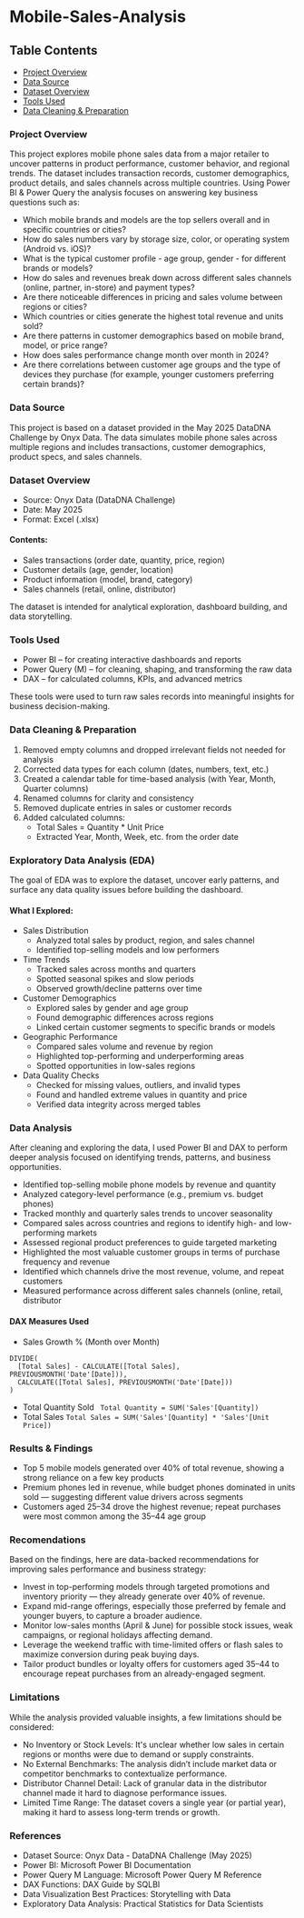# Mobile-Sales-Analysis

## Table Contents
- [Project Overview](#project-overview)
- [Data Source](#data-source)
- [Dataset Overview](#dataset-overview)
- [Tools Used](#tools-used)
- [Data Cleaning & Preparation](#data-cleaning-&-preparation)

### Project Overview
This project explores mobile phone sales data from a major retailer to uncover patterns in product performance, customer behavior, and regional trends. The dataset includes transaction records, customer demographics, product details, and sales channels across multiple countries.
Using Power BI & Power Query the analysis focuses on answering key business questions such as:

-	Which mobile brands and models are the top sellers overall and in specific countries or cities?
-	How do sales numbers vary by storage size, color, or operating system (Android vs. iOS)?
-	What is the typical customer profile - age group, gender - for different brands or models?
-	How do sales and revenues break down across different sales channels (online, partner, in-store) and payment types?
-	Are there noticeable differences in pricing and sales volume between regions or cities?
-	Which countries or cities generate the highest total revenue and units sold?
-	Are there patterns in customer demographics based on mobile brand, model, or price range?
-	How does sales performance change month over month in 2024?
-	Are there correlations between customer age groups and the type of devices they purchase (for example, younger customers preferring certain brands)?
### Data Source 
This project is based on a dataset provided in the May 2025 DataDNA Challenge by Onyx Data. The data simulates mobile phone sales across multiple regions and includes transactions, customer demographics, product specs, and sales channels.
### Dataset Overview
- Source: Onyx Data (DataDNA Challenge)
- Date: May 2025
- Format: Excel (.xlsx)
#### Contents:
- Sales transactions (order date, quantity, price, region)
- Customer details (age, gender, location)
- Product information (model, brand, category)
- Sales channels (retail, online, distributor)

The dataset is intended for analytical exploration, dashboard building, and data storytelling.

### Tools Used
- Power BI – for creating interactive dashboards and reports
- Power Query (M) – for cleaning, shaping, and transforming the raw data
- DAX – for calculated columns, KPIs, and advanced metrics
  
These tools were used to turn raw sales records into meaningful insights for business decision-making.
### Data Cleaning & Preparation
1. Removed empty columns and dropped irrelevant fields not needed for analysis
2. Corrected data types for each column (dates, numbers, text, etc.)
3. Created a calendar table for time-based analysis (with Year, Month, Quarter columns)
4. Renamed columns for clarity and consistency
5. Removed duplicate entries in sales or customer records
6. Added calculated columns:
   - Total Sales = Quantity * Unit Price
   - Extracted Year, Month, Week, etc. from the order date
### Exploratory Data Analysis (EDA)
The goal of EDA was to explore the dataset, uncover early patterns, and surface any data quality issues before building the dashboard.
#### What I Explored:
- Sales Distribution
  - Analyzed total sales by product, region, and sales channel
  - Identified top-selling models and low performers
- Time Trends
  - Tracked sales across months and quarters
  - Spotted seasonal spikes and slow periods
  - Observed growth/decline patterns over time
- Customer Demographics
  - Explored sales by gender and age group
  - Found demographic differences across regions
  - Linked certain customer segments to specific brands or models
- Geographic Performance
  - Compared sales volume and revenue by region
  - Highlighted top-performing and underperforming areas
  - Spotted opportunities in low-sales regions
- Data Quality Checks
  - Checked for missing values, outliers, and invalid types
  - Found and handled extreme values in quantity and price
  - Verified data integrity across merged tables

### Data Analysis
After cleaning and exploring the data, I used Power BI and DAX to perform deeper analysis focused on identifying trends, patterns, and business opportunities.

- Identified top-selling mobile phone models by revenue and quantity
- Analyzed category-level performance (e.g., premium vs. budget phones)
- Tracked monthly and quarterly sales trends to uncover seasonality
- Compared sales across countries and regions to identify high- and low-performing markets
- Assessed regional product preferences to guide targeted marketing
- Highlighted the most valuable customer groups in terms of purchase frequency and revenue
- Identified which channels drive the most revenue, volume, and repeat customers
- Measured performance across different sales channels (online, retail, distributor
####  DAX Measures Used
- Sales Growth % (Month over Month)
```MoM Growth % = 
DIVIDE(
  [Total Sales] - CALCULATE([Total Sales], PREVIOUSMONTH('Date'[Date])),
  CALCULATE([Total Sales], PREVIOUSMONTH('Date'[Date]))
)
```
- Total Quantity Sold
``` Total Quantity = SUM('Sales'[Quantity])```
- Total Sales
```Total Sales = SUM('Sales'[Quantity] * 'Sales'[Unit Price])```

### Results & Findings
- Top 5 mobile models generated over 40% of total revenue, showing a strong reliance on a few key products
- Premium phones led in revenue, while budget phones dominated in units sold — suggesting different value drivers across segments
- Customers aged 25–34 drove the highest revenue; repeat purchases were most common among the 35–44 age group

### Recomendations
Based on the findings, here are data-backed recommendations for improving sales performance and business strategy:

- Invest in top-performing models through targeted promotions and inventory priority — they already generate over 40% of revenue.
- Expand mid-range offerings, especially those preferred by female and younger buyers, to capture a broader audience.
- Monitor low-sales months (April & June) for possible stock issues, weak campaigns, or regional holidays affecting demand.
- Leverage the weekend traffic with time-limited offers or flash sales to maximize conversion during peak buying days.
- Tailor product bundles or loyalty offers for customers aged 35–44 to encourage repeat purchases from an already-engaged segment.

### Limitations
While the analysis provided valuable insights, a few limitations should be considered:

- No Inventory or Stock Levels: It's unclear whether low sales in certain regions or months were due to demand or supply constraints.
- No External Benchmarks: The analysis didn’t include market data or competitor benchmarks to contextualize performance.
- Distributor Channel Detail: Lack of granular data in the distributor channel made it hard to diagnose performance issues.
- Limited Time Range: The dataset covers a single year (or partial year), making it hard to assess long-term trends or growth.

### References
- Dataset Source: Onyx Data - DataDNA Challenge (May 2025)
- Power BI: Microsoft Power BI Documentation
- Power Query M Language: Microsoft Power Query M Reference
- DAX Functions: DAX Guide by SQLBI
- Data Visualization Best Practices: Storytelling with Data
- Exploratory Data Analysis: Practical Statistics for Data Scientists















